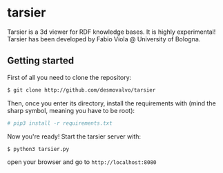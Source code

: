 # tarsier

Tarsier is a 3d viewer for RDF knowledge bases. It is highly experimental! Tarsier has been developed by Fabio Viola @ University of Bologna.

## Getting started

First of all you need to clone the repository:

```bash
$ git clone http://github.com/desmovalvo/tarsier
```
Then, once you enter its directory, install the requirements with (mind the sharp symbol, meaning you have to be root):

```bash
# pip3 install -r requirements.txt
```

Now you're ready! Start the tarsier server with:

```bash
$ python3 tarsier.py
```
open your browser and go to `http://localhost:8080`
